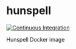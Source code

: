 # hunspell

[![Continuous Integration](https://github.com/ianrobrien/hunspell/actions/workflows/ci.yaml/badge.svg)](https://github.com/ianrobrien/hunspell/actions/workflows/ci.yaml)

Hunspell Docker image
